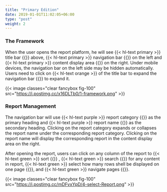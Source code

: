 ```yaml
---
title: "Primary Edition"
date: 2019-01-01T11:02:05+06:00
type: "post"
weight: 2
---
```

  
### The Framework  

When the user opens the report platform, he will see {{< hl-text primary >}} title bar {{</hl-text >}} above, {{< hl-text primary >}} navigation bar {{</hl-text >}} on the left and {{< hl-text primary >}} content display area {{</hl-text >}} on the right. Under mobile devices, the navigation bar on the left side may be hidden automatically. Users need to click on {{< hl-text orange >}} of the title bar to expand the navigation bar {{</hl-text >}} to expand it.

{{< image classes="clear fancybox fig-100" src="https://i.postimg.cc/x16DLTb0/1-framework.png" >}}  
  
  
###  Report Management

The navigation bar will use {{< hl-text purple >}} report category {{</hl-text >}} as the primary heading and {{< hl-text purple >}} report name {{</hl-text >}} as the secondary heading. Clicking on the report category expands or collapses the report name under the corresponding report category. Clicking on the report name will display the corresponding report in the content display area on the right.  
  
After opening the report, users can click on any column of the report to {{< hl-text green >}} sort {{</hl-text >}} , {{< hl-text green >}} search {{</hl-text >}} for any content in report, {{< hl-text green >}} select how many rows shell be displayed on one page {{</hl-text >}}, and {{< hl-text green >}} navigate pages {{</hl-text >}}.

{{< image classes="clear fancybox fig-100" src="https://i.postimg.cc/mDFvxYpD/4-select-Report.png" >}} 
